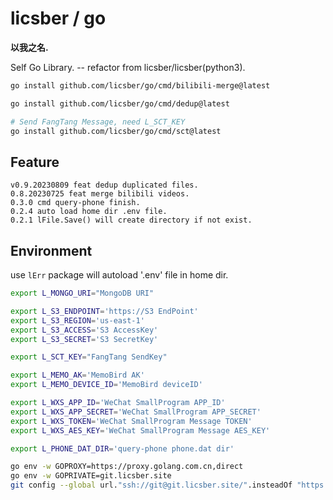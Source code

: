 # licsber / go

**以我之名.**

Self Go Library. -- refactor from licsber/licsber(python3).

```bash
go install github.com/licsber/go/cmd/bilibili-merge@latest

go install github.com/licsber/go/cmd/dedup@latest

# Send FangTang Message, need L_SCT_KEY
go install github.com/licsber/go/cmd/sct@latest
```

## Feature

```text
v0.9.20230809 feat dedup duplicated files.
0.8.20230725 feat merge bilibili videos.
0.3.0 cmd query-phone finish.
0.2.4 auto load home dir .env file.
0.2.1 lFile.Save() will create directory if not exist.
```

## Environment

use `lErr` package will autoload '.env' file in home dir.

```bash
export L_MONGO_URI="MongoDB URI"

export L_S3_ENDPOINT='https://S3 EndPoint'
export L_S3_REGION='us-east-1'
export L_S3_ACCESS='S3 AccessKey'
export L_S3_SECRET='S3 SecretKey'

export L_SCT_KEY="FangTang SendKey"

export L_MEMO_AK='MemoBird AK'
export L_MEMO_DEVICE_ID='MemoBird deviceID'

export L_WXS_APP_ID='WeChat SmallProgram APP_ID'
export L_WXS_APP_SECRET='WeChat SmallProgram APP_SECRET'
export L_WXS_TOKEN='WeChat SmallProgram Message TOKEN'
export L_WXS_AES_KEY='WeChat SmallProgram Message AES_KEY'

export L_PHONE_DAT_DIR='query-phone phone.dat dir'
```

```bash
go env -w GOPROXY=https://proxy.golang.com.cn,direct
go env -w GOPRIVATE=git.licsber.site
git config --global url."ssh://git@git.licsber.site/".insteadOf "https://git.licsber.site/"
```
